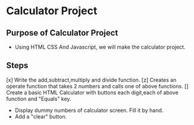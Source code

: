 # Calculator Project

## Purpose of Calculator Project
- Using HTML CSS And Javascript, we will make the calculator project.

## Steps

[x] Write the add,subtract,multiply and divide function.
[z] Creates an operate function that takes 2 numbers and calls one of above functions.
[] Create a basic HTML Calculator with buttons each digit,each of above function and "Equals" key.
 - Display dummy numbers of calculator screen. Fill it by hand.
 - Add a "clear" button.


